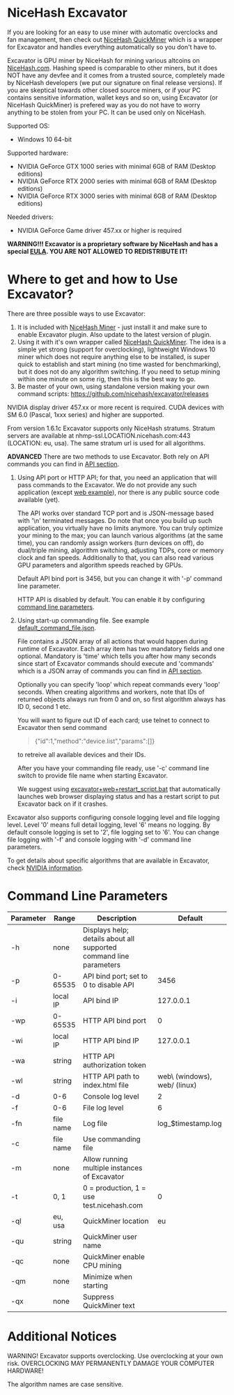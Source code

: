 # NiceHash Excavator

If you are looking for an easy to use miner with automatic overclocks and fan management, then check out [NiceHash QuickMiner](https://github.com/nicehash/NiceHashQuickMiner) which is a wrapper for Excavator and handles everything automatically so you don't have to.

Excavator is GPU miner by NiceHash for mining various altcoins on [NiceHash.com](https://www.nicehash.com). Hashing speed is comparable to other miners, but it does NOT have any devfee and it comes from a trusted source, completely made by NiceHash developers (we put our signature on final release versions). If you are skeptical towards other closed source miners, or if your PC contains sensitive information, wallet keys and so on, using Excavator (or NiceHash QuickMiner) is prefered way as you do not have to worry anything to be stolen from your PC. It can be used only on NiceHash.

Supported OS:
- Windows 10 64-bit

Supported hardware:
- NVIDIA GeForce GTX 1000 series with minimal 6GB of RAM (Desktop editions)
- NVIDIA GeForce RTX 2000 series with minimal 6GB of RAM (Desktop editions)
- NVIDIA GeForce RTX 3000 series with minimal 6GB of RAM (Desktop editions)

Needed drivers:
- NVIDIA GeForce Game driver 457.xx or higher is required

**WARNING!!! Excavator is a proprietary software by NiceHash and has a special [EULA](excavator-EULA.txt).
YOU ARE NOT ALLOWED TO REDISTRIBUTE IT!**

# Where to get and how to Use Excavator?

There are three possible ways to use Excavator:
1. It is included with [NiceHash Miner](https://www.github.com/nicehash/NiceHashMiner) - just install it and make sure to enable Excavator plugin. Also update to the latest version of plugin.
2. Using it with it's own wrapper called [NiceHash QuickMiner](https://github.com/nicehash/NiceHashQuickMiner). The idea is a simple yet strong (support for overclocking), lightweight Windows 10 miner which does not require anything else to be installed, is super quick to establish and start mining (no time wasted for benchmarking), but it does not do any algorithm switching. If you need to setup mining within one minute on some rig, then this is the best way to go.
3. Be master of your own, using standalone version making your own command scripts: https://github.com/nicehash/excavator/releases

NVIDIA display driver 457.xx or more recent is required. CUDA devices with SM 6.0 (Pascal, 1xxx series) and higher are supported.

From version 1.6.1c Excavator supports only NiceHash stratums. Stratum servers are available at nhmp-ssl.LOCATION.nicehash.com:443 (LOCATION: eu, usa). The same stratum url is used for all algorithms.

**ADVANCED** There are two methods to use Excavator. Both rely on API commands you can find in [API section](/api).

1. Using API port or HTTP API; for that, you need an application that will pass commands to the Excavator. We do not provide any such application (except [web example](/web)), nor there is any public source code available (yet).

   The API works over standard TCP port and is JSON-message based with '\n' terminated messages. Do note that once you build up such application, you virtually have no limits anymore. You can truly optimize your mining to the max; you can launch various algorithms (at the same time), you can randomly assign workers (turn devices on off), do dual/triple mining, algorithm switching, adjusting TDPs, core or memory clock and fan speeds. Additionally to that, you can also read various GPU parameters and algorithm speeds reached by GPUs.

   Default API bind port is 3456, but you can change it with '-p' command line parameter.

   HTTP API is disabled by default. You can enable it by configuring [command line parameters](#cmdline).

2. Using start-up commanding file. See example [default_command_file.json](default_command_file.json).

   File contains a JSON array of all actions that would happen during runtime of Excavator. Each array item has two mandatory fields and one optional. Mandatory is 'time' which tells you after how many seconds since start of Excavator commands should execute and 'commands' which is a JSON array of commands you can find in [API section](/api).

   Optionally you can specify 'loop' which repeat commands every 'loop' seconds. When creating algorithms and workers, note that IDs of returned objects always  run from 0 and on, so first algorithm always has ID 0, second 1 etc.

   You will want to figure out ID of each card; use telnet to connect to Excavator then send command
   > {"id":1,"method":"device.list","params":[]}

   to retreive all available devices and their IDs.

   After you have your commanding file ready, use '-c' command line switch to provide file name when starting Excavator.

   We suggest using [excavator+web+restart_script.bat](excavator+web+restart_script.bat) that automatically launches web browser displaying status and has a restart script to put Excavator back on if it crashes.

Excavator also supports configuring console logging level and file logging level. Level '0' means full detail logging, level '6' means no logging. By default console logging is set to '2', file logging set to '6'. You can change file logging with '-f' and console logging with '-d' command line parameters.

To get details about specific algorithms that are available in Excavator, check [NVIDIA information](/nvidia).

# <a name="cmdline"></a> Command Line Parameters

Parameter | Range | Description | Default
-----------------|----------|----------|---------
-h | none | Displays help; details about all supported command line parameters |
-p | 0-65535 | API bind port; set to 0 to disable API | 3456
-i | local IP | API bind IP | 127.0.0.1
-wp | 0-65535 | HTTP API bind port | 0
-wi | local IP | HTTP API bind IP | 127.0.0.1
-wa | string | HTTP API authorization token |
-wl | string | HTTP API path to index.html file | web\ (windows), web/ (linux)
-d | 0-6 | Console log level | 2
-f | 0-6 | File log level | 6
-fn | file name | Log file | log_$timestamp.log
-c | file name | Use commanding file |
-m | none | Allow running multiple instances of Excavator |
-t | 0, 1 | 0 = production, 1 = use test.nicehash.com | 0
-ql | eu, usa | QuickMiner location | eu
-qu | string | QuickMiner user name |
-qc | none | QuickMiner enable CPU mining |
-qm | none | Minimize when starting |
-qx | none | Suppress QuickMiner text |


# Additional Notices

WARNING! Excavator supports overclocking. Use overclocking at your own risk. OVERCLOCKING MAY PERMANENTLY DAMAGE YOUR COMPUTER HARDWARE!

The algorithm names are case sensitive. 
